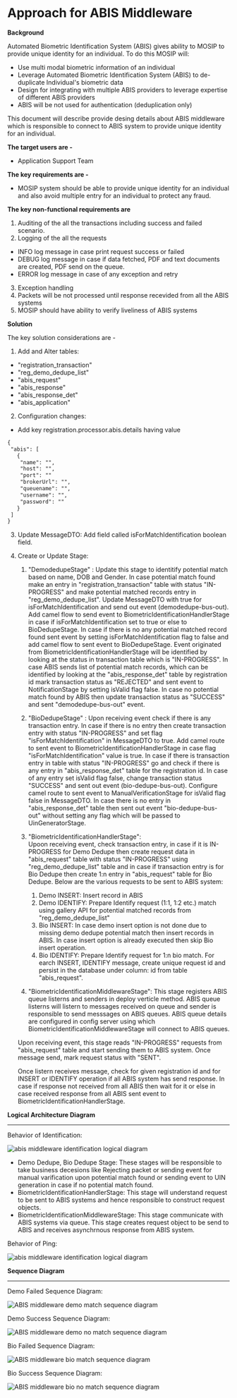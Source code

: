 # Approach for ABIS Middleware 


**Background**

Automated Biometric Identification System (ABIS) gives ability to MOSIP to provide unique identity for an individual. To do this MOSIP will:
- Use multi modal biometric information of an individual
- Leverage Automated Biometric Identification System (ABIS) to de-duplicate Individual's biometric data
- Design for integrating with multiple ABIS providers to leverage expertise of different ABIS providers
- ABIS will be not used for authentication (deduplication only)

This document will describe provide desing details about ABIS middleware which is responsible to connect to ABIS system to provide unique identity for an individual. 

**The target users are -**

- Application Support Team

**The key requirements are -**
-	MOSIP system should be able to provide unique identity for an individual and also avoid multiple entry for an individual to protect any fraud.

**The key non-functional requirements are**
1.	Auditing of the all the transactions including success and failed scenario.
2.	Logging of the all the requests
- 	INFO log message in case print request success or failed
- 	DEBUG log message in case if data fetched, PDF and text documents are created, PDF send on the queue.
- 	ERROR log message in case of any exception and retry
3.	Exception handling
4. Packets will be not processed until response recevided from all the ABIS systems
5. MOSIP should have ability to verify liveliness of ABIS systems



**Solution**

The key solution considerations are -
1.	Add and Alter tables:
- 	"registration_transaction"
-	"reg_demo_dedupe_list"
- 	"abis_request"
- 	"abis_response"
- 	"abis_response_det"
-	"abis_application"

2.	Configuration changes:
- 	Add key registration.processor.abis.details having value 
```html
{
 "abis": [
   {
    "name": "", 
    "host": "",
    "port": ""
    "brokerUrl": "",
    "queuename": "",
    "username": "",
    "password": ""
   }
 ]
}
```
3.	Update MessageDTO: Add field called isForMatchIdentification boolean field.

4.	Create or Update Stage:
	1. "DemodedupeStage" : 
	Update this stage to identitify potential match based on name, DOB and Gender. In case potential match found make an entry in "registration_transaction" table with status "IN-PROGRESS" and make potential matched records entry in "reg_demo_dedupe_list". Update MessageDTO with true for isForMatchIdentification and send out event (demodedupe-bus-out). Add camel flow to send event to BiometricIdentificationHandlerStage in case if isForMatchIdentification set to true or else to BioDedupeStage.
	In case if there is no any potential matched record found sent event by setting isForMatchIdentification flag to false and add camel flow to sent event to BioDedupeStage.
	Event originated from BiometricIdentificationHandlerStage will be identified by looking at the status in transaction table which is "IN-PROGRESS". In case ABIS sends list of potential match records, which can be identified by looking at the "abis_response_det" table by registration id mark transaction status as "REJECTED" and sent event to NotificationStage by setting isValid flag false. In case no potential match found by ABIS then update transaction status as "SUCCESS" and sent "demodedupe-bus-out" event.

	1. "BioDedupeStage" : Upon receiving event check if there is any transaction entry. In case if there is no entry then create transaction entry with status "IN-PROGRESS" and set flag "isForMatchIdentification" in MessageDTO to true. Add camel route to sent event to BiometricIdentificationHandlerStage in case flag "isForMatchIdentification" value is true.
	In case if there is transaction entry in table with status "IN-PROGRESS" go and check if there is any entry in "abis_response_det" table for the registration id. In case of any entry set isValid flag false, change transaction status "SUCCESS" and sent out event (bio-dedupe-bus-out). Configure camel route to sent event to ManualVerificationStage for isValid flag false in MessageDTO. In case there is no entry in "abis_response_det" table then sent out event "bio-dedupe-bus-out" without setting any flag which will be passed to UinGeneratorStage.

	1. "BiometricIdentificationHandlerStage":  
	Upoon receiving event, check transaction entry, in case if it is IN-PROGRESS for Demo Dedupe then create request data in "abis_request" table with status "IN-PROGRESS" using "reg_demo_dedupe_list" table and in case if transaction entry is for Bio Dedupe then create 1:n entry in "abis_request" table for Bio Dedupe. Below are the various requests to be sent to ABIS system:
		1. Demo INSERT: Insert record in ABIS
		1. Demo IDENTIFY: Prepare Identify request (1:1, 1:2 etc.) match using gallery API for potential matched records from "reg_demo_dedupe_list"
		1. Bio INSERT: In case demo insert option is not done due to missing demo dedupe potential match then insert records in ABIS. In case insert option is already executed then skip Bio insert operation.
		1. Bio IDENTIFY: Prepare Identify request for 1:n bio match.
		For earch INSERT, IDENTIFY message, create unique request id and persist in the database under column: id from table "abis_request".

	1. "BiometricIdentificationMiddlewareStage": 
	This stage registers ABIS queue listerns and senders in deploy verticle method. ABIS queue listerns will listern to messages received on queue and sender is responsible to send messsages on ABIS queues. ABIS queue details are configured in config server using which BiometricIdentificationMiddlewareStage will connect to ABIS queues.

	Upon receiving event, this stage reads "IN-PROGRESS" requests from "abis_request" table and start sending them to ABIS system.
	Once message send, mark request status with "SENT".

	Once listern receives message, check for given registration id and for INSERT or IDENTIFY operation if all ABIS system has send response.
	In case if response not received from all ABIS then wait for it or else in case received response from all ABIS sent event to BiometricIdentificationHandlerStage.




**Logical Architecture Diagram**

------------

Behavior of Identification:

![abis middleware identification logical diagram](_images/reproc_abis_middleware_logical_arch_diagram.png)

- Demo Dedupe, Bio Dedupe Stage: These stages will be responsible to take business decesions like Rejecting packet or sending event for manual varification upon potential match found or sending event to UIN generation in case if no potential match found.
- BiometricIdentificationHandlerStage: This stage will understand request to be sent to ABIS systems and hence responsible to construct request objects.
- BiometricIdentificationMiddlewareStage: This stage communicate with ABIS systems via queue. This stage creates request object to be send to ABIS and receives asynchrnous response from ABIS system.


Behavior of Ping:

![abis middleware identification logical diagram](_images/reproc_abis_middleware_ping_logical_arch_diagram.png)


**Sequence Diagram**

------------


Demo Failed Sequence Diagram:

![ABIS middleware demo match sequence diagram](_images/abis_middleware_demo_match_seq_diagram.png)


Demo Success Sequence Diagram:

![ABIS middleware demo no match sequence diagram](_images/abis_middleware_demo_no_match_seq_diagram.png)

Bio Failed Sequence Diagram:

![ABIS middleware bio match sequence diagram](_images/abis_middleware_bio_match_seq_diagram.png)

Bio Success Sequence Diagram:

![ABIS middleware bio no match sequence diagram](_images/abis_middleware_bio_no_match_seq_diagram.png)